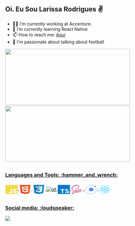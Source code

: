 ## Oi. Eu Sou Larissa Rodrigues ✌
 

- 👩‍💻 I’m currently working at Accenture.
- 🚀 I’m currently learning React Native 
- 📫 How to reach me: <a href="https://www.linkedin.com/in/rodrigues19/">Aqui</a>
- 🤩 I'm passionate about talking about football


<div>
      <a href="https://github.com/Rodrigues19">
      <img height="180em" width="400px" src="https://github-readme-stats.vercel.app/api?username=Rodrigues19&amp;show_icons=true&amp;theme=dark&include_all_commits=true&amp;count_private=true" style="max-width:100%;">
      <img height="180em" width="400px" src="https://github-readme-stats.vercel.app/api/top-langs/?username=Rodrigues19&amp;layout=compact&amp;langs_count=7&amp;theme=dark" style="max-width:100%;">
</div>

 ##
  
 <div>
    <h3 align="left">Languages and Tools: :hammer_and_wrench:</h3>
  <a href="https://developer.mozilla.org/en-US/docs/Web/JavaScript" target="_blank"> <img align="center" alt="JavaScript icon" height="30" width="40" src="https://raw.githubusercontent.com/devicons/devicon/master/icons/javascript/javascript-plain.svg">
  <a href="https://developer.mozilla.org/en-US/docs/Web/HTML" target="_blank"> <img align="center" alt="HTML icon" height="30" width="40" src="https://raw.githubusercontent.com/devicons/devicon/master/icons/html5/html5-original.svg">
  <a href="https://developer.mozilla.org/en-US/docs/Web/CSS" target="_blank"> <img align="center" alt="CSS icon" height="30" width="40" src="https://raw.githubusercontent.com/devicons/devicon/master/icons/css3/css3-original.svg">
  <a href="https://git-scm.com/" target="_blank"> <img align="center" src="https://www.vectorlogo.zone/logos/git-scm/git-scm-icon.svg" alt="git" width="30" height="40">
  <a href="https://www.typescriptlang.org/docs/handbook/typescript-in-5-minutes.html" target="_blank"> <img align="center" alt="TypeScript icon" height="30" width="40" src="https://raw.githubusercontent.com/devicons/devicon/master/icons/typescript/typescript-plain.svg">
  <a href="https://sass-lang.com" target="_blank"> <img align="center" src="https://raw.githubusercontent.com/devicons/devicon/master/icons/sass/sass-original.svg" alt="Sass icon" width="40" height="40"> 
  <a href="https://ionicframework.com/" target="_blank"> <img align="center" alt="Ionic icon" height="30" width="40" src="https://raw.githubusercontent.com/devicons/devicon/master/icons/ionic/ionic-original.svg">
  <a href="https://reactjs.org/" target="_blank"> <img align="center" alt="React icon" height="30" width="40" src="https://raw.githubusercontent.com/devicons/devicon/master/icons/react/react-original.svg">    
       
</div>
   
   ##
   
<div> 
  <h3 align="left">Social media: :loudspeaker:</h3>
  <a href="https://www.linkedin.com/in/rodrigues19/" target="_blank"><img src="https://img.shields.io/badge/-LinkedIn-%230077B5?style=for-the-badge&logo=linkedin&logoColor=white" target="_blank">
</div>
  
